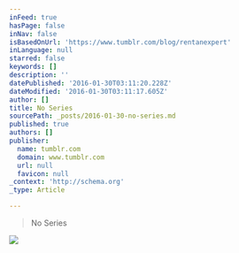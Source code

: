 ```yaml
---
inFeed: true
hasPage: false
inNav: false
isBasedOnUrl: 'https://www.tumblr.com/blog/rentanexpert'
inLanguage: null
starred: false
keywords: []
description: ''
datePublished: '2016-01-30T03:11:20.228Z'
dateModified: '2016-01-30T03:11:17.605Z'
author: []
title: No Series
sourcePath: _posts/2016-01-30-no-series.md
published: true
authors: []
publisher:
  name: tumblr.com
  domain: www.tumblr.com
  url: null
  favicon: null
_context: 'http://schema.org'
_type: Article

---
```

> No Series

![](https://s3-us-west-2.amazonaws.com/the-grid-img/p/2f398c096a5977f28900eaf4f7ed9b1da9deafcf.gif)